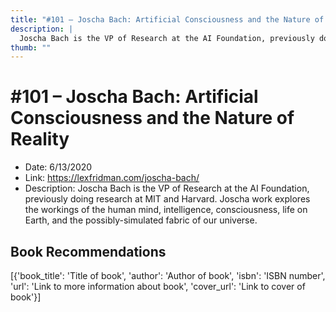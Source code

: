 ```yaml
---
title: "#101 – Joscha Bach: Artificial Consciousness and the Nature of Reality"
description: |
  Joscha Bach is the VP of Research at the AI Foundation, previously doing research at MIT and Harvard. Joscha work explores the workings of the human mind, intelligence, consciousness, life on Earth, and the possibly-simulated fabric of our universe."
thumb: ""
---
```


# #101 – Joscha Bach: Artificial Consciousness and the Nature of Reality

  - Date: 6/13/2020
  - Link: https://lexfridman.com/joscha-bach/
  - Description: Joscha Bach is the VP of Research at the AI Foundation, previously doing research at MIT and Harvard. Joscha work explores the workings of the human mind, intelligence, consciousness, life on Earth, and the possibly-simulated fabric of our universe.

## Book Recommendations

[{'book_title': 'Title of book', 'author': 'Author of book', 'isbn': 'ISBN number', 'url': 'Link to more information about book', 'cover_url': 'Link to cover of book'}]